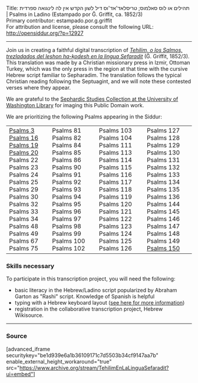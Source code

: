 <html>
<head></head>
<body>
Title: תהילים או לוס סאלמוס; טריסלאד'אד'וס דיל לשון הקדש אין לה לינגואה ספרדית | Psalms in Ladino (Estampado por Ǧ. Griffit, ca. 1852/3)<br />
Primary contributor: estampado.por.g.griffit<br />
For attribution and license, please consult the following URL: <a href="http://opensiddur.org/?p=12927">http://opensiddur.org/?p=12927</a>
<p />
<hr />

Join us in creating a faithful digital transcription of <a href="https://he.wikisource.org/wiki/%D7%9E%D7%A4%D7%AA%D7%97:Tehilim,_o_los_Salmos,_trezladados_del_leshon_ha-%E1%B8%B3odesh_en_la_lingua_Sefaradit.pdf"><em>Tehilim, o los Salmos, trezladados del leshon ha-ḳodesh en la lingua Sefaradit</em></a> (Ǧ. Griffit, 1852/3). This translation was made by a Christian missionary press in Izmir, Ottoman Turkey, which was the only press in the region at that time with the cursive Hebrew script familiar to Sepharadim. The translation follows the typical Christian reading following the Septuagint, and we will note these contested verses where they appear.

We are grateful to the <a href="http://digitalcollections.lib.washington.edu/cdm/landingpage/collection/p16786coll3">Sephardic Studies Collection at the University of Washington Library</a> for imaging this Public Domain work.

We are prioritizing the following Psalms appearing in the Siddur:

<table>
<tr><td>
<a href="https://opensiddur.org/readings-and-sourcetexts/mekorot/tanakh/ketuvim/emet/tehilim/psalms-3-by-david-in-ladino-1852/">Psalms&nbsp;3</a>
<a href="https://opensiddur.org/readings-and-sourcetexts/mekorot/tanakh/ketuvim/emet/tehilim/psalms-16-by-david-in-ladino-1852/">Psalms&nbsp;16</a>
<a href="https://opensiddur.org/readings-and-sourcetexts/mekorot/tanakh/ketuvim/emet/tehilim/psalms-19-by-david-in-ladino-1852/">Psalms&nbsp;19</a>
<a href="https://opensiddur.org/readings-and-sourcetexts/mekorot/tanakh/ketuvim/emet/tehilim/psalms-20-by-david-in-ladino-1852/">Psalms&nbsp;20</a> 
Psalms&nbsp;22
Psalms&nbsp;23
Psalms&nbsp;24
Psalms&nbsp;25
Psalms&nbsp;29
Psalms&nbsp;30
Psalms&nbsp;32
Psalms&nbsp;33
Psalms&nbsp;34
Psalms&nbsp;48
Psalms&nbsp;49 
Psalms&nbsp;67 
Psalms&nbsp;75</td>

<td>Psalms&nbsp;81 
Psalms&nbsp;82
Psalms&nbsp;84
Psalms&nbsp;85
Psalms&nbsp;86 
Psalms&nbsp;90
Psalms&nbsp;91
Psalms&nbsp;92
Psalms&nbsp;93
Psalms&nbsp;94
Psalms&nbsp;95
Psalms&nbsp;96
Psalms&nbsp;97
Psalms&nbsp;98
Psalms&nbsp;99 
Psalms&nbsp;100 
Psalms&nbsp;102
</td>

<td>
Psalms&nbsp;103
Psalms&nbsp;104 
Psalms&nbsp;111
Psalms&nbsp;113
Psalms&nbsp;114
Psalms&nbsp;115
Psalms&nbsp;116
Psalms&nbsp;117
Psalms&nbsp;118
Psalms&nbsp;119 
Psalms&nbsp;120 
Psalms&nbsp;121
Psalms&nbsp;122
Psalms&nbsp;123
Psalms&nbsp;124
Psalms&nbsp;125
Psalms&nbsp;126
</td>

<td>
Psalms&nbsp;127
Psalms&nbsp;128
Psalms&nbsp;129
Psalms&nbsp;130
Psalms&nbsp;131
Psalms&nbsp;132
Psalms&nbsp;133
Psalms&nbsp;134
Psalms&nbsp;135
Psalms&nbsp;136
Psalms&nbsp;144
Psalms&nbsp;145
Psalms&nbsp;146
Psalms&nbsp;147
Psalms&nbsp;148
Psalms&nbsp;149
<a href="https://opensiddur.org/readings-and-sourcetexts/mekorot/tanakh/ketuvim/emet/tehilim/book-five/psalms-150-in-ladino/">Psalms&nbsp;150</a>
</td></tr></table>

<h3>Skills necessary</h3>

To participate in this transcription project, you will need the following:

<ul>
    <li>basic literacy in the Hebrew/Ladino script popularized by Abraham Garton as "Rashi" script. Knowledge of Spanish is helpful</li>
    <li>typing with a Hebrew keyboard layout (<a href="https://opensiddur.org/tools/transcribe/">see here for more information</a>)</li>
    <li>registration in the collaborative transcription project, Hebrew Wikisource.</li>
</ul>

<hr />

<h3>Source</h3>

[advanced_iframe securitykey="be1d939e6a1b36109171c7d5503b34cf9147aa7b" enable_external_height_workaround="true" src="https://www.archive.org/stream/TehilimEnLaLinguaSefaradit?ui=embed"]
</body>
</html>